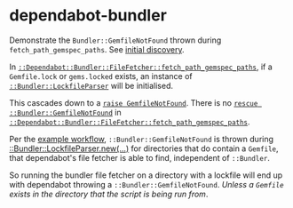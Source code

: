 # dependabot-bundler
Demonstrate the `Bundler::GemfileNotFound` thrown during `fetch_path_gemspec_paths`. See [initial discovery](https://github.com/Skenvy/dependabot-linguist/issues/6).

In [`::Dependabot::Bundler::FileFetcher::fetch_path_gemspec_paths`](https://github.com/dependabot/dependabot-core/blob/v0.217.0/bundler/lib/dependabot/bundler/file_fetcher.rb#L172-L191), if a `Gemfile.lock` or `gems.locked` exists, an instance of [`::Bundler::LockfileParser`](https://github.com/rubygems/rubygems/blob/bundler-v2.4.12/bundler/lib/bundler/lockfile_parser.rb#L59) will be initialised.

This cascades down to a [`raise GemfileNotFound`](https://github.com/rubygems/rubygems/blob/bundler-v2.4.12/bundler/lib/bundler.rb#L305-L313). There is no [`rescue ::Bundler::GemfileNotFound`](https://github.com/dependabot/dependabot-core/blob/v0.217.0/bundler/lib/dependabot/bundler/file_fetcher.rb#L185-L187) in [`::Dependabot::Bundler::FileFetcher::fetch_path_gemspec_paths`](https://github.com/dependabot/dependabot-core/blob/v0.217.0/bundler/lib/dependabot/bundler/file_fetcher.rb#L172-L191).

Per the [example workflow](https://github.com/CloutKhan/dependabot-bundler/blob/main/.github/workflows/GemfileNotFound.yml), `::Bundler::GemfileNotFound` is thrown during [::Bundler::LockfileParser.new(...)](https://github.com/dependabot/dependabot-core/blob/v0.217.0/bundler/lib/dependabot/bundler/file_fetcher.rb#L174-L175) for directories that do contain a `Gemfile`, that dependabot's file fetcher is able to find, independent of `::Bundler`.

So running the bundler file fetcher on a directory with a lockfile will end up with dependabot throwing a `::Bundler::GemfileNotFound`. _Unless a `Gemfile` exists in the directory that the script is being run from_.
